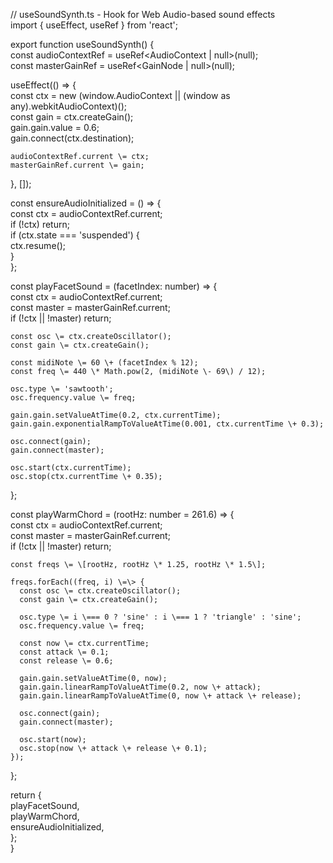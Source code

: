 // useSoundSynth.ts \- Hook for Web Audio-based sound effects  
import { useEffect, useRef } from 'react';

export function useSoundSynth() {  
  const audioContextRef \= useRef\<AudioContext | null\>(null);  
  const masterGainRef \= useRef\<GainNode | null\>(null);

  useEffect(() \=\> {  
    const ctx \= new (window.AudioContext || (window as any).webkitAudioContext)();  
    const gain \= ctx.createGain();  
    gain.gain.value \= 0.6;  
    gain.connect(ctx.destination);

    audioContextRef.current \= ctx;  
    masterGainRef.current \= gain;  
  }, \[\]);

  const ensureAudioInitialized \= () \=\> {  
    const ctx \= audioContextRef.current;  
    if (\!ctx) return;  
    if (ctx.state \=== 'suspended') {  
      ctx.resume();  
    }  
  };

  const playFacetSound \= (facetIndex: number) \=\> {  
    const ctx \= audioContextRef.current;  
    const master \= masterGainRef.current;  
    if (\!ctx || \!master) return;

    const osc \= ctx.createOscillator();  
    const gain \= ctx.createGain();

    const midiNote \= 60 \+ (facetIndex % 12);  
    const freq \= 440 \* Math.pow(2, (midiNote \- 69\) / 12);

    osc.type \= 'sawtooth';  
    osc.frequency.value \= freq;

    gain.gain.setValueAtTime(0.2, ctx.currentTime);  
    gain.gain.exponentialRampToValueAtTime(0.001, ctx.currentTime \+ 0.3);

    osc.connect(gain);  
    gain.connect(master);

    osc.start(ctx.currentTime);  
    osc.stop(ctx.currentTime \+ 0.35);  
  };

  const playWarmChord \= (rootHz: number \= 261.6) \=\> {  
    const ctx \= audioContextRef.current;  
    const master \= masterGainRef.current;  
    if (\!ctx || \!master) return;

    const freqs \= \[rootHz, rootHz \* 1.25, rootHz \* 1.5\];

    freqs.forEach((freq, i) \=\> {  
      const osc \= ctx.createOscillator();  
      const gain \= ctx.createGain();

      osc.type \= i \=== 0 ? 'sine' : i \=== 1 ? 'triangle' : 'sine';  
      osc.frequency.value \= freq;

      const now \= ctx.currentTime;  
      const attack \= 0.1;  
      const release \= 0.6;

      gain.gain.setValueAtTime(0, now);  
      gain.gain.linearRampToValueAtTime(0.2, now \+ attack);  
      gain.gain.linearRampToValueAtTime(0, now \+ attack \+ release);

      osc.connect(gain);  
      gain.connect(master);

      osc.start(now);  
      osc.stop(now \+ attack \+ release \+ 0.1);  
    });  
  };

  return {  
    playFacetSound,  
    playWarmChord,  
    ensureAudioInitialized,  
  };  
}

